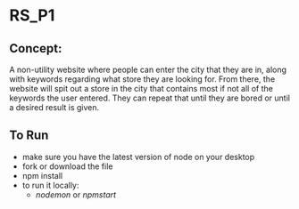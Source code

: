 # RS_P1
 
## Concept: 
A non-utility website where people can enter the city that they are in, along with keywords regarding what store they are looking for. From there, the website will spit out a store in the city that contains most if not all of the keywords the user entered. They can repeat that until they are bored or until a desired result is given.

## To Run
- make sure you have the latest version of node on your desktop
- fork or download the file
- npm install
- to run it locally:
  - $nodemon$ or $npm start$
